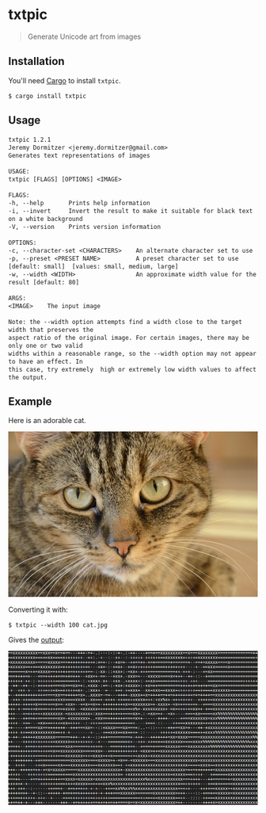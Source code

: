 # txtpic
> Generate Unicode art from images

## Installation
You'll need [Cargo](http://doc.crates.io) to install `txtpic`.

    $ cargo install txtpic

## Usage

    txtpic 1.2.1
    Jeremy Dormitzer <jeremy.dormitzer@gmail.com>
    Generates text representations of images

    USAGE:
    txtpic [FLAGS] [OPTIONS] <IMAGE>

    FLAGS:
    -h, --help       Prints help information
    -i, --invert     Invert the result to make it suitable for black text on a white background
    -V, --version    Prints version information

    OPTIONS:
    -c, --character-set <CHARACTERS>    An alternate character set to use
    -p, --preset <PRESET NAME>          A preset character set to use [default: small]  [values: small, medium, large]
    -w, --width <WIDTH>                 An approximate width value for the result [default: 80]

    ARGS:
    <IMAGE>    The input image

    Note: the --width option attempts find a width close to the target width that preserves the 
    aspect ratio of the original image. For certain images, there may be only one or two valid 
    widths within a reasonable range, so the --width option may not appear to have an effect. In 
    this case, try extremely  high or extremely low width values to affect the output.

## Example
Here is an adorable cat.

![Adorable cat](./example/cat.jpg)

Converting it with:

    $ txtpic --width 100 cat.jpg

Gives the [output](./example/cat.txt):

![Text cat](./example/text-cat.png)
